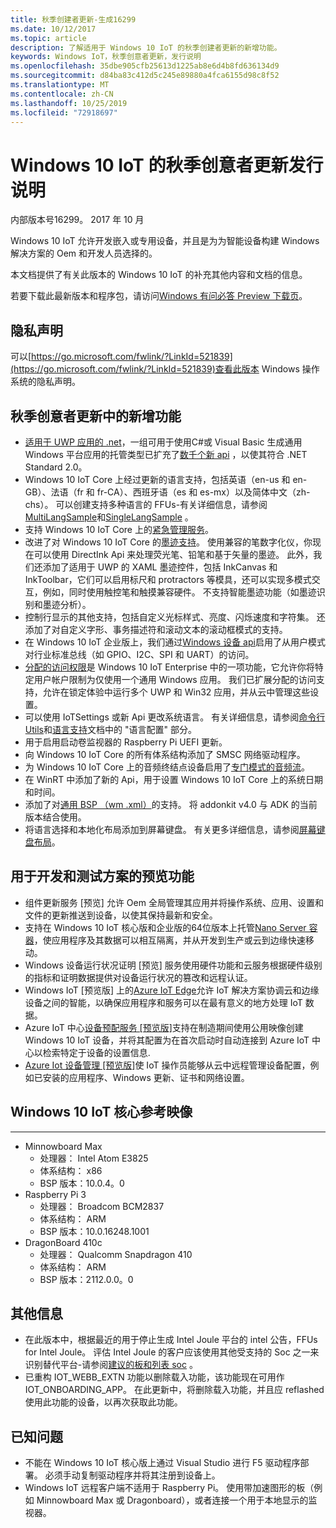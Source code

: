 ```yaml
---
title: 秋季创建者更新-生成16299
ms.date: 10/12/2017
ms.topic: article
description: 了解适用于 Windows 10 IoT 的秋季创建者更新的新增功能。
keywords: Windows IoT，秋季创意者更新，发行说明
ms.openlocfilehash: 35dbe905cfb25613d1225ab8e6d4b8fd636134d9
ms.sourcegitcommit: d84ba83c412d5c245e89880a4fca6155d98c8f52
ms.translationtype: MT
ms.contentlocale: zh-CN
ms.lasthandoff: 10/25/2019
ms.locfileid: "72918697"
---
```

# <a name="fall-creators-update-release-notes-for-windows-10-iot"></a>Windows 10 IoT 的秋季创意者更新发行说明
内部版本号16299。 2017 年 10 月

Windows 10 IoT 允许开发嵌入或专用设备，并且是为为智能设备构建 Windows 解决方案的 Oem 和开发人员选择的。

本文档提供了有关此版本的 Windows 10 IoT 的补充其他内容和文档的信息。

若要下载此最新版本和程序包，请访问[Windows 有问必答 Preview 下载页](https://www.microsoft.com/en-us/software-download/windowsiot)。

## <a name="privacy-statement"></a>隐私声明

可以[https://go.microsoft.com/fwlink/?LinkId=521839](https://go.microsoft.com/fwlink/?LinkId=521839)查看此版本 Windows 操作系统的隐私声明。

## <a name="whats-new-in-fall-creators-update"></a>秋季创意者更新中的新增功能
* [适用于 UWP 应用的 .net](https://msdn.microsoft.com/library/windows/apps/xaml/mt185501.aspx?f=255&mspperror=-2147217396)，一组可用于使用C#或 Visual Basic 生成通用 Windows 平台应用的托管类型已扩充了[数千个新 api](https://blogs.msdn.microsoft.com/dotnet/2017/08/25/uwp-net-standard-2-0-preview/) ，以使其符合 .NET Standard 2.0。
* Windows 10 IoT Core 上经过更新的语言支持，包括英语（en-us 和 en-GB）、法语（fr 和 fr-CA）、西班牙语（es 和 es-mx）以及简体中文（zh-chs）。 可以创建支持多种语言的 FFUs-有关详细信息，请参阅[MultiLangSample](https://github.com/ms-iot/iot-adk-addonkit/tree/16299/Source-arm/Products/MultiLangSample)和[SingleLangSample](https://github.com/ms-iot/iot-adk-addonkit/tree/16299/Source-arm/Products/SingleLangSample) 。
* 支持 Windows 10 IoT Core 上的[紧急管理服务](https://technet.microsoft.com/library/cc736319(v=ws.10).aspx)。
* 改进了对 Windows 10 IoT Core 的[墨迹支持](https://docs.microsoft.com/windows/uwp/input-and-devices/pen-and-stylus-interactions)。 使用兼容的笔数字化仪，你现在可以使用 DirectInk Api 来处理荧光笔、铅笔和基于矢量的墨迹。 此外，我们还添加了适用于 UWP 的 XAML 墨迹控件，包括 InkCanvas 和 InkToolbar，它们可以启用标尺和 protractors 等模具，还可以实现多模式交互，例如，同时使用触控笔和触摸兼容硬件。 不支持智能墨迹功能（如墨迹识别和墨迹分析）。
* 控制行显示的其他支持，包括自定义光标样式、亮度、闪烁速度和字符集。 还添加了对自定义字形、事务描述符和滚动文本的滚动框模式的支持。
* 在 Windows 10 IoT 企业版上，我们通过[Windows 设备 api](https://docs.microsoft.com/windows/uwp/devices-sensors/enable-usermode-access)启用了从用户模式对行业标准总线（如 GPIO、I2C、SPI 和 UART）的访问。
* [分配的访问权限](https://docs.microsoft.com/windows/configuration/lock-down-windows-10-to-specific-apps)是 Windows 10 IoT Enterprise 中的一项功能，它允许你将特定用户帐户限制为仅使用一个通用 Windows 应用。 我们已扩展分配的访问支持，允许在锁定体验中运行多个 UWP 和 Win32 应用，并从云中管理这些设置。
* 可以使用 IoTSettings 或新 Api 更改系统语言。 有关详细信息，请参阅[命令行 Utils](https://docs.microsoft.com/windows/iot-core/develop-your-app/multilang)和[语言支持](https://docs.microsoft.com/windows/iot-core/develop-your-app/multilang)文档中的 "语言配置" 部分。
* 用于启用启动卷监视器的 Raspberry Pi UEFI 更新。
* 向 Windows 10 IoT Core 的所有体系结构添加了 SMSC 网络驱动程序。
* 为 Windows 10 IoT Core 上的音频终结点设备启用了[专门模式的音频流](https://msdn.microsoft.com/library/windows/desktop/dd370844(v=vs.85).aspx)。
* 在 WinRT 中添加了新的 Api，用于设置 Windows 10 IoT Core 上的系统日期和时间。
* 添加了对[通用 BSP （wm .xml）](https://docs.microsoft.com/windows-hardware/manufacture/iot/create-packages)的支持。 将 addonkit v4.0 与 ADK 的当前版本结合使用。
* 将语言选择和本地化布局添加到屏幕键盘。 有关更多详细信息，请参阅[屏幕键盘布局](https://docs.microsoft.com/windows/iot-core/develop-your-app/onscreenkeyboardlayouts)。

## <a name="features-in-preview-for-dev-and-test-scenarios"></a>用于开发和测试方案的预览功能
* 组件更新服务 [预览] 允许 Oem 全局管理其应用并将操作系统、应用、设置和文件的更新推送到设备，以使其保持最新和安全。
* 支持在 Windows 10 IoT 核心版和企业版的64位版本上托管[Nano Server 容器](https://docs.microsoft.com/virtualization/windowscontainers/about/index)，使应用程序及其数据可以相互隔离，并从开发到生产或云到边缘快速移动。
* Windows 设备运行状况证明 [预览] 服务使用硬件功能和云服务根据硬件级别的指标和证明数据提供对设备运行状况的篡改和远程认证。
* Windows IoT [预览版] 上的[Azure IoT Edge](https://azure.microsoft.com/campaigns/iot-edge/)允许 IoT 解决方案协调云和边缘设备之间的智能，以确保应用程序和服务可以在最有意义的地方处理 IoT 数据。
* Azure IoT 中心[设备预配服务 [预览版]](https://blogs.windows.com/buildingapps/2017/10/05/windows-10-iot-enables-complete-iot-lifecycle/)支持在制造期间使用公用映像创建 Windows 10 IoT 设备，并将其配置为在首次启动时自动连接到 Azure IoT 中心以检索特定于设备的设置信息.
* [Azure Iot 设备管理 [预览版]](https://docs.microsoft.com/windows/iot-core/manage-your-device/AzureIoTDM)使 IoT 操作员能够从云中远程管理设备配置，例如已安装的应用程序、Windows 更新、证书和网络设置。

## <a name="windows-10-iot-core-reference-images"></a>Windows 10 IoT 核心参考映像
___ 
* Minnowboard Max
  * 处理器： Intel Atom E3825
  * 体系结构： x86
  * BSP 版本：10.0.4。0
* Raspberry Pi 3
  * 处理器： Broadcom BCM2837
  * 体系结构： ARM
  * BSP 版本：10.0.16248.1001
* DragonBoard 410c
  * 处理器： Qualcomm Snapdragon 410
  * 体系结构： ARM
  * BSP 版本：2112.0.0。0

## <a name="additional-information"></a>其他信息
* 在此版本中，根据最近的用于停止生成 Intel Joule 平台的 intel 公告，FFUs for Intel Joule。 评估 Intel Joule 的客户应该使用其他受支持的 Soc 之一来识别替代平台-请参阅[建议的板和列表 soc](https://docs.microsoft.com/windows/iot-core/tutorials/quickstarter/prototypeboards) 。
* 已重构 IOT_WEBB_EXTN 功能以删除载入功能，该功能现在可用作 IOT_ONBOARDING_APP。 在此更新中，将删除载入功能，并且应 reflashed 使用此功能的设备，以再次获取此功能。

## <a name="known-issues"></a>已知问题
* 不能在 Windows 10 IoT 核心版上通过 Visual Studio 进行 F5 驱动程序部署。 必须手动复制驱动程序并将其注册到设备上。
* Windows IoT 远程客户端不适用于 Raspberry Pi。 使用带加速图形的板（例如 Minnowboard Max 或 Dragonboard），或者连接一个用于本地显示的监视器。
